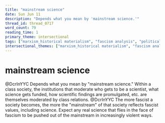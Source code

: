 ```yaml
---
title: "mainstream science"
date: Sun Jun 11
description: "Depends what you mean by 'mainstream science.'"
thread_id: thread_0717
word_count: 79
reading_time: 1
primary_theme: intersectional
tags: ["marxism_historical materialism", "fascism analysis", "political economy"]
intersectional_themes: ["marxism_historical materialism", "fascism analysis", "political economy"]
---
```


# mainstream science

@DcrInYYC Depends what you mean by "mainstream science." Within a class society, the institutions that moderate who gets to be a scientist, what science gets funded, how scientific findings are promulgated, etc. are themselves moderated by class relations. @DcrInYYC The more fascist a society becomes, the more the "mainstream" of that society reflects fascist values, including science. Expect any real science that flies in the face of fascism to be pushed out of the mainstream in increasingly violent ways.